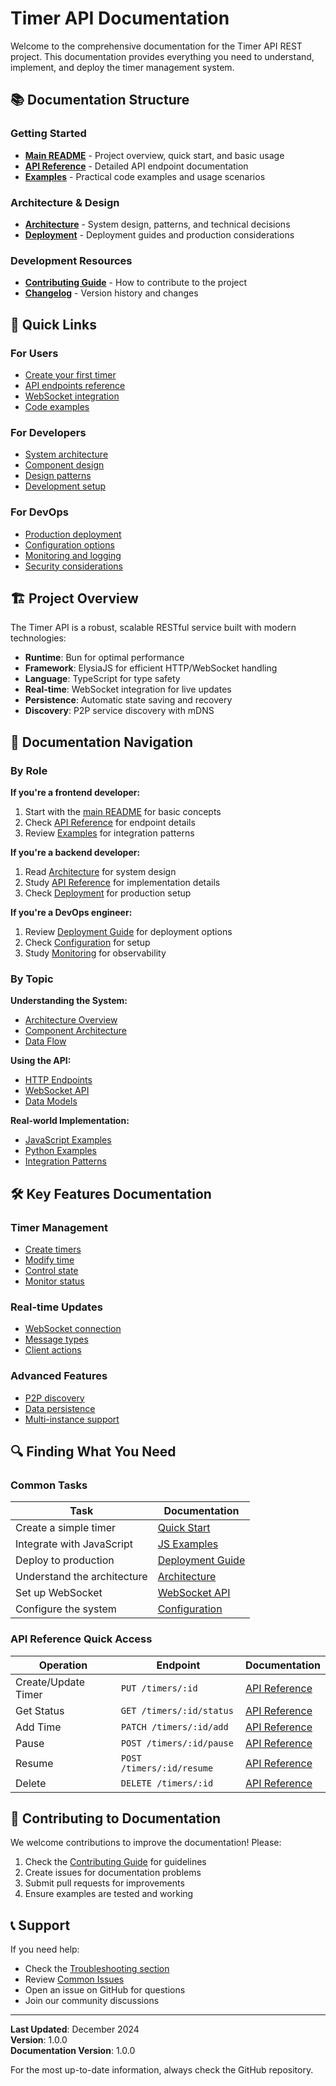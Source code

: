 # Timer API Documentation

Welcome to the comprehensive documentation for the Timer API REST project. This documentation provides everything you need to understand, implement, and deploy the timer management system.

## 📚 Documentation Structure

### Getting Started
- [**Main README**](../README.md) - Project overview, quick start, and basic usage
- [**API Reference**](./api-reference.md) - Detailed API endpoint documentation
- [**Examples**](./examples.md) - Practical code examples and usage scenarios

### Architecture & Design
- [**Architecture**](./architecture.md) - System design, patterns, and technical decisions
- [**Deployment**](./deployment.md) - Deployment guides and production considerations

### Development Resources
- [**Contributing Guide**](./contributing.md) - How to contribute to the project
- [**Changelog**](./changelog.md) - Version history and changes

## 🚀 Quick Links

### For Users
- [Create your first timer](../README.md#quick-start)
- [API endpoints reference](./api-reference.md#api-endpoints)
- [WebSocket integration](./api-reference.md#websocket-api)
- [Code examples](./examples.md#quick-start-examples)

### For Developers
- [System architecture](./architecture.md#system-overview)
- [Component design](./architecture.md#core-components)
- [Design patterns](./architecture.md#design-patterns)
- [Development setup](../README.md#installation)

### For DevOps
- [Production deployment](./deployment.md#deployment-methods)
- [Configuration options](./deployment.md#configuration-options)
- [Monitoring and logging](./deployment.md#monitoring-and-logging)
- [Security considerations](./deployment.md#security)

## 🏗️ Project Overview

The Timer API is a robust, scalable RESTful service built with modern technologies:

- **Runtime**: Bun for optimal performance
- **Framework**: ElysiaJS for efficient HTTP/WebSocket handling
- **Language**: TypeScript for type safety
- **Real-time**: WebSocket integration for live updates
- **Persistence**: Automatic state saving and recovery
- **Discovery**: P2P service discovery with mDNS

## 📖 Documentation Navigation

### By Role

**If you're a frontend developer:**
1. Start with the [main README](../README.md) for basic concepts
2. Check [API Reference](./api-reference.md) for endpoint details
3. Review [Examples](./examples.md#javascriptnodejs-examples) for integration patterns

**If you're a backend developer:**
1. Read [Architecture](./architecture.md) for system design
2. Study [API Reference](./api-reference.md) for implementation details
3. Check [Deployment](./deployment.md) for production setup

**If you're a DevOps engineer:**
1. Review [Deployment Guide](./deployment.md) for deployment options
2. Check [Configuration](./deployment.md#configuration-options) for setup
3. Study [Monitoring](./deployment.md#monitoring-and-logging) for observability

### By Topic

**Understanding the System:**
- [Architecture Overview](./architecture.md#system-overview)
- [Component Architecture](./architecture.md#component-architecture)
- [Data Flow](./architecture.md#data-flow)

**Using the API:**
- [HTTP Endpoints](./api-reference.md#api-endpoints)
- [WebSocket API](./api-reference.md#websocket-api)
- [Data Models](./api-reference.md#data-models)

**Real-world Implementation:**
- [JavaScript Examples](./examples.md#javascriptnodejs-examples)
- [Python Examples](./examples.md#python-examples)
- [Integration Patterns](./examples.md#integration-patterns)

## 🛠️ Key Features Documentation

### Timer Management
- [Create timers](../README.md#createupdate-timer)
- [Modify time](../README.md#time-modification-operations)
- [Control state](../README.md#timer-control-actions)
- [Monitor status](../README.md#get-timer-status)

### Real-time Updates
- [WebSocket connection](./api-reference.md#connection-endpoints)
- [Message types](./api-reference.md#server-to-client-messages)
- [Client actions](./api-reference.md#client-to-server-messages)

### Advanced Features
- [P2P discovery](../README.md#features)
- [Data persistence](./deployment.md#environment-setup)
- [Multi-instance support](./deployment.md#load-balancing)

## 🔍 Finding What You Need

### Common Tasks

| Task | Documentation |
|------|----------------|
| Create a simple timer | [Quick Start](../README.md#quick-start-examples) |
| Integrate with JavaScript | [JS Examples](./examples.md#javascriptnodejs-examples) |
| Deploy to production | [Deployment Guide](./deployment.md) |
| Understand the architecture | [Architecture](./architecture.md) |
| Set up WebSocket | [WebSocket API](./api-reference.md#websocket-api) |
| Configure the system | [Configuration](./deployment.md#configuration-options) |

### API Reference Quick Access

| Operation | Endpoint | Documentation |
|-----------|----------|----------------|
| Create/Update Timer | `PUT /timers/:id` | [API Reference](./api-reference.md#createupdate-timer) |
| Get Status | `GET /timers/:id/status` | [API Reference](./api-reference.md#get-timer-status) |
| Add Time | `PATCH /timers/:id/add` | [API Reference](./api-reference.md#add-time) |
| Pause | `POST /timers/:id/pause` | [API Reference](./api-reference.md#pause-timer) |
| Resume | `POST /timers/:id/resume` | [API Reference](./api-reference.md#resume-timer) |
| Delete | `DELETE /timers/:id` | [API Reference](./api-reference.md#delete-timer) |

## 🤝 Contributing to Documentation

We welcome contributions to improve the documentation! Please:

1. Check the [Contributing Guide](./contributing.md) for guidelines
2. Create issues for documentation problems
3. Submit pull requests for improvements
4. Ensure examples are tested and working

## 📞 Support

If you need help:

- Check the [Troubleshooting section](./deployment.md#troubleshooting)
- Review [Common Issues](./deployment.md#common-issues-and-solutions)
- Open an issue on GitHub for questions
- Join our community discussions

---

**Last Updated**: December 2024  
**Version**: 1.0.0  
**Documentation Version**: 1.0.0

For the most up-to-date information, always check the GitHub repository.